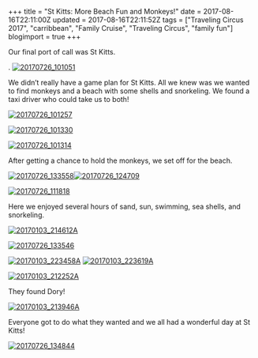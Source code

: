 +++
title = "St Kitts: More Beach Fun and Monkeys!"
date = 2017-08-16T22:11:00Z
updated = 2017-08-16T22:11:52Z
tags = ["Traveling Circus 2017", "carribbean", "Family Cruise", "Traveling Circus", "family fun"]
blogimport = true 
+++

Our final port of call was St Kitts.

. [![20170726_101051](https://lh3.googleusercontent.com/-5gHYEo37FUA/WZT7Ud7Yk8I/AAAAAAAACfg/onzuStYplR4au1I8GThsxCH6wxLr1JOBACHMYCw/20170726_1010512?imgmax=800 "20170726_101051")](https://lh3.googleusercontent.com/-TVdbFiie_F4/WZT7TTyIzEI/AAAAAAAACfc/LnYVwmmKmy0PoTQ9vGDG6VwVAYsTT-M_gCHMYCw/s1600-h/20170726_1010514) 

We didn’t really have a game plan for St Kitts.  All we knew was we wanted to find monkeys and a beach with some shells and snorkeling.  We found a taxi driver who could take us to both!

[![20170726_101257](https://lh3.googleusercontent.com/-VfVokQumLtA/WZT7U3qfv3I/AAAAAAAACfo/Lq1YegqycR8JlUVyFaxNCk_7wIIFiIPjACHMYCw/20170726_1012572?imgmax=800 "20170726_101257")](https://lh3.googleusercontent.com/-YcxOQjUZbk8/WZT7UnRRdEI/AAAAAAAACfk/MIfvyhtfiywWmT0eUAzHyBdeUDXcMCEdwCHMYCw/s1600-h/20170726_1012574) 

[![20170726_101330](https://lh3.googleusercontent.com/-UEg9SDgIQDo/WZT7VfT7LjI/AAAAAAAACfw/Uq4NnzFhPicatGTqH89ukYPWnENrAPZIgCHMYCw/20170726_1013306?imgmax=800 "20170726_101330")](https://lh3.googleusercontent.com/-ONGBbJd7bd8/WZT7VGH7_0I/AAAAAAAACfs/qAnbRZ6ftp0l9VxSCnv0eiBXzT3GeUWmACHMYCw/s1600-h/20170726_1013305)

[![20170726_101314](https://lh3.googleusercontent.com/-BRcq7E6uGFM/WZT7Vr71k9I/AAAAAAAACf4/1q10xpNp6SIRU6Aq1SvEHU8Di7RAvBAxwCHMYCw/20170726_1013146?imgmax=800 "20170726_101314")](https://lh3.googleusercontent.com/-K7LI5a-5oBk/WZT7VUsSJgI/AAAAAAAACf0/9fEDQKpMjt8xf0x_c572sJSwJpI-iYCzwCHMYCw/s1600-h/20170726_1013145)

After getting a chance to hold the monkeys, we set off for the beach. 

[![20170726_133558](https://lh3.googleusercontent.com/-9-s-65RrP78/WZT7WOrsBQI/AAAAAAAACgA/H-TWeMACMLYOAn4lpcv2S_R2VBexr9ceQCHMYCw/20170726_1335585?imgmax=800 "20170726_133558")](https://lh3.googleusercontent.com/-9TCodcSscUI/WZT7WF7EHRI/AAAAAAAACf8/wFuZHMNNRJQP6vj71mWI1ueXUE97tPGLACHMYCw/s1600-h/20170726_1335587)[![20170726_124709](https://lh3.googleusercontent.com/-EMBynztPmvI/WZT7Wg0KM0I/AAAAAAAACgI/y-4oXQoaG24LwnDEtL3PdQLFZoiXR_ZAwCHMYCw/20170726_1247092?imgmax=800 "20170726_124709")](https://lh3.googleusercontent.com/-sMWs0ssi494/WZT7WRC7UdI/AAAAAAAACgE/Vgh5C5Mw2DI0aDDotfzpUuOMGjW04gWcwCHMYCw/s1600-h/20170726_1247094)

[![20170726_111818](https://lh3.googleusercontent.com/-Ai89fL5_gg8/WZT7XPjME1I/AAAAAAAACgQ/KhmkDh4wEfotWomyahfzcuPRWO7-CRKqwCHMYCw/20170726_1118188?imgmax=800 "20170726_111818")](https://lh3.googleusercontent.com/-eSsQ4chzRR4/WZT7W8ArD_I/AAAAAAAACgM/8WBILQMtjAscirxvB9guIJllsIiUkq9cgCHMYCw/s1600-h/20170726_1118184)

Here we enjoyed several hours of sand, sun, swimming, sea shells, and snorkeling.

[![20170103_214612A](https://lh3.googleusercontent.com/-HZMXspSwiLY/WZT7XW_LV2I/AAAAAAAACgY/1yHfQoJ0ymAMBli7-b-ajkJ4qEbh45EhQCHMYCw/20170103_214612A1%255B5%255D?imgmax=800 "20170103_214612A")](https://lh3.googleusercontent.com/-OHI77PcTlyQ/WZT7XSSdHII/AAAAAAAACgU/DoTIvt42mx0vTYS5uzN_J7ll_0ZXiySugCHMYCw/s1600-h/20170103_214612A1%255B3%255D)

[![20170726_133546](https://lh3.googleusercontent.com/-GEoTz0UGwOk/WZT7XwGalVI/AAAAAAAACgg/zJD8I-kvBrwfWtrVCqqhnubAjpZuEqPogCHMYCw/20170726_1335462?imgmax=800 "20170726_133546")](https://lh3.googleusercontent.com/-XBYXfEtbBqI/WZT7XqbNbOI/AAAAAAAACgc/QIbTYN5AUocL5G-TWNJjFHKQP-cdscDlQCHMYCw/s1600-h/20170726_1335464)

[![20170103_223458A](https://lh3.googleusercontent.com/-SKdM3k02NwM/WZT7YWB1mUI/AAAAAAAACgo/k9OVNO6OD74k6k3fY1WwjZ-gEMW6JUtpQCHMYCw/20170103_223458A2?imgmax=800 "20170103_223458A")](https://lh3.googleusercontent.com/-Hazx_XWGX7s/WZT7YIXuOnI/AAAAAAAACgk/jX4HD0vL4XQcl4nvQfOlxj25t8Av6W2YQCHMYCw/s1600-h/20170103_223458A5) [![20170103_223619A](https://lh3.googleusercontent.com/-hWIfQGxPH0E/WZT7YsrDHRI/AAAAAAAACgw/8zFW5MsK3CI5aX7OfFPF1Hl0NVUhcFpegCHMYCw/20170103_223619A2?imgmax=800 "20170103_223619A")](https://lh3.googleusercontent.com/-psMpXM5nS-Y/WZT7YlIjrTI/AAAAAAAACgs/BY5XNq18U_Yvf0yWAUo1k2jN2RU9NkI6ACHMYCw/s1600-h/20170103_223619A5)

[![20170103_212252A](https://lh3.googleusercontent.com/-n_LD4lVnHuA/WZT7ZH8lQzI/AAAAAAAACg4/BydJwHjpiogcdqBs2HFDI6PGb_P81_KvACHMYCw/20170103_212252A1%255B4%255D?imgmax=800 "20170103_212252A")](https://lh3.googleusercontent.com/-3Z6Z4NVL6cY/WZT7YwQEGCI/AAAAAAAACg0/mpdYqmGrRAI3MvPXaOSgX0qd5yIX0TFwQCHMYCw/s1600-h/20170103_212252A1%255B2%255D)

They found Dory!

[![20170103_213946A](https://lh3.googleusercontent.com/-kwGw81ycK38/WZT7Zn24FKI/AAAAAAAAChA/Vw4gZCs10rIMeJzk7JzmhlWfJENoVhIQACHMYCw/20170103_213946A5?imgmax=800 "20170103_213946A")](https://lh3.googleusercontent.com/--mI-05qArUI/WZT7ZW8jZVI/AAAAAAAACg8/7R_ynN3VBD0CIoo2duQi9p0nsALlnPbMwCHMYCw/s1600-h/20170103_213946A6)

Everyone got to do what they wanted and we all had a wonderful day at St Kitts!

[![20170726_134844](https://lh3.googleusercontent.com/-YHvoE1B6sdY/WZT7Z0RSkhI/AAAAAAAAChI/ojsCfhI0VJIAqpJ9iSp2GHqCAuuyJPoDwCHMYCw/20170726_1348443?imgmax=800 "20170726_134844")](https://lh3.googleusercontent.com/-iSCSsPVDBmo/WZT7Z0Dy0II/AAAAAAAAChE/86A24Iur7NQFsVn35AaXd0zwTtbJ-VldQCHMYCw/s1600-h/20170726_1348445)
